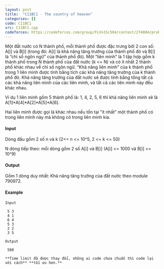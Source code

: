 ```yaml
---
layout: post
title:  "C11BC1 - The country of heaven"
categories: []
code: C11BC1
src: C11BC1.cpp
codeforces: https://codeforces.com/group/FLVn1Sc504/contest/274804/problem/M
---
```



Một đất nước có N thành phố, mỗi thành phố được đặc trưng bởi 2 con số: A\[i\] và B\[i\] (trong đó: A\[i\] là khả năng tăng trưởng của thành phố đó và B\[i\] là “chỉ số ngôn ngữ” của thành phố đó). Một “liên minh” là 1 tập hợp gồm k thành phố trong N thành phố của đất nước (k <= N) và có ít nhất 2 thành phố khác nhau về chỉ số ngôn ngữ. “Khả năng liên minh” của k thành phố trong 1 liên minh được tính bằng tích các khả năng tăng trưởng của k thành phố đó. Khả năng tăng trưởng của đất nước sẽ được tính bằng tổng tất cả các khả năng liên minh của các liên minh, và tất cả các liên minh này đều khác nhau.

Ví dụ 1 liên minh gồm 5 thành phố là: 1, 4, 2, 5, 6 thì khả năng liên minh sẽ là A\[1\]\*A\[4\]\*A\[2\]\*A\[5\]\*A\[6\].

Hai liên minh được gọi là khác nhau nếu tồn tại "ít nhất" một thành phố có trong liên mình này mà không có trong liên minh kia.

#### Input

 Dòng đầu gồm 2 số n và k (2<= n <= 10^5, 2 <= k <= 50)

 N dòng tiếp theo: mỗi dòng gồm 2 số A\[i\] và B\[i\] (A\[i\] <= 1000 và B\[i\] <= 10^9)

#### Output

 Gồm 1 dòng duy nhất: Khả năng tăng trưởng của đất nước theo module 790972.

#### Example

```
Input 

 5 3 
 4 1 
 6 4 
 5 3 
 2 2 
 3 5

Output 

 580

**Time limit đã được thay đổi, những ai code chưa chuẩn thì code lại với cách** **tối ưu hơn.**
```

<!--more-->

